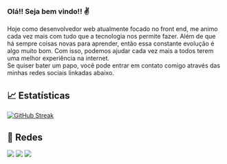 ### Olá!! Seja bem vindo!! ✌
  Hoje como desenvolvedor web atualmente focado no front end, me animo cada vez mais com tudo que a tecnologia nos permite fazer. Além de que há sempre coisas novas para      aprender, então essa constante evolução é algo muito bom. Com isso, podemos ajudar cada vez mais a todos terem uma melhor experiência na internet.<br>
  Se quiser bater um papo, você pode entrar em contato comigo através das minhas redes sociais linkadas abaixo.
   
   
   

## 📈 Estatísticas 
 [![GitHub Streak](https://github-readme-streak-stats.herokuapp.com?user=JonathanGLopes&theme=tokyonight&hide_border=true)](https://git.io/streak-stats)
 
 
 
 ## 📧 Redes 
 <div>
  <a href="https://www.instagram.com/jonathan.btw/" target="_blank"><img src="https://img.shields.io/badge/-Instagram-%23E4405F?style=for-the-badge&logo=instagram&logoColor=white" target="_blank"></a>
    </a> 
  <a href="https://www.linkedin.com/in/jonathanglopes/" target="_blank"><img src="https://img.shields.io/badge/-LinkedIn-%230077B5?style=for-the-badge&logo=linkedin&logoColor=white" target="_blank"></a> 
  <a href="https://twitter.com/PokeJhou" target="_blank"> <img src="https://img.shields.io/badge/Twitter-1DA1F2?style=for-the-badge&logo=twitter&logoColor=white" target="_blank"> </a>
  </div>

   
  
